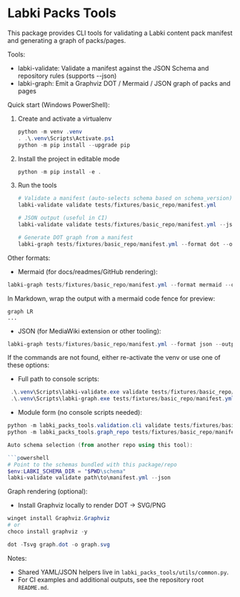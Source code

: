 # Labki Packs Tools

This package provides CLI tools for validating a Labki content pack manifest and generating a graph of packs/pages.

Tools:
- labki-validate: Validate a manifest against the JSON Schema and repository rules (supports --json)
- labki-graph: Emit a Graphviz DOT / Mermaid / JSON graph of packs and pages

Quick start (Windows PowerShell):

1. Create and activate a virtualenv

    ```powershell
    python -m venv .venv
    . .\.venv\Scripts\Activate.ps1
    python -m pip install --upgrade pip
    ```

2. Install the project in editable mode

    ```powershell
    python -m pip install -e .
    ```

3. Run the tools

    ```powershell
    # Validate a manifest (auto-selects schema based on schema_version)
    labki-validate validate tests/fixtures/basic_repo/manifest.yml

    # JSON output (useful in CI)
    labki-validate validate tests/fixtures/basic_repo/manifest.yml --json

    # Generate DOT graph from a manifest
    labki-graph tests/fixtures/basic_repo/manifest.yml --format dot --output graph.dot
    ```

Other formats:

- Mermaid (for docs/readmes/GitHub rendering):

```powershell
labki-graph tests/fixtures/basic_repo/manifest.yml --format mermaid --output graph.md
```

In Markdown, wrap the output with a mermaid code fence for preview:

```mermaid
graph LR
...
```

- JSON (for MediaWiki extension or other tooling):

```powershell
labki-graph tests/fixtures/basic_repo/manifest.yml --format json --output graph.json
```

If the commands are not found, either re-activate the venv or use one of these options:
- Full path to console scripts:

```powershell
 .\.venv\Scripts\labki-validate.exe validate tests/fixtures/basic_repo/manifest.yml --json
 .\.venv\Scripts\labki-graph.exe tests/fixtures/basic_repo/manifest.yml --format dot --output graph.dot
```

- Module form (no console scripts needed):

```powershell
python -m labki_packs_tools.validation.cli validate tests/fixtures/basic_repo/manifest.yml --json
python -m labki_packs_tools.graph_repo tests/fixtures/basic_repo/manifest.yml --format dot --output graph.dot

Auto schema selection (from another repo using this tool):

```powershell
# Point to the schemas bundled with this package/repo
$env:LABKI_SCHEMA_DIR = "$PWD\schema"
labki-validate validate path\to\manifest.yml --json
```

Graph rendering (optional):
- Install Graphviz locally to render DOT → SVG/PNG

```powershell
winget install Graphviz.Graphviz
# or
choco install graphviz -y

dot -Tsvg graph.dot -o graph.svg
```

Notes:
- Shared YAML/JSON helpers live in `labki_packs_tools/utils/common.py`.
- For CI examples and additional outputs, see the repository root `README.md`.
